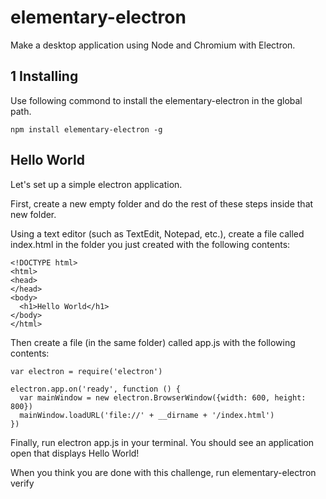 # elementary-electron

Make a desktop application using Node and Chromium with Electron.

## 1 Installing

Use following commond to install the elementary-electron in the global path.

```
npm install elementary-electron -g
```

## Hello World
Let's set up a simple electron application.

First, create a new empty folder and do the rest of these steps inside that new folder.

Using a text editor (such as TextEdit, Notepad, etc.), create a file called index.html in the folder you just created with the following contents:

```
<!DOCTYPE html>
<html>
<head>
</head>
<body>
  <h1>Hello World</h1>
</body>
</html>
```	

Then create a file (in the same folder) called app.js with the following contents:

```
var electron = require('electron')

electron.app.on('ready', function () {
  var mainWindow = new electron.BrowserWindow({width: 600, height: 800})
  mainWindow.loadURL('file://' + __dirname + '/index.html')
})
```

Finally, run electron app.js in your terminal. You should see an application open that displays Hello World!

When you think you are done with this challenge, run elementary-electron verify

